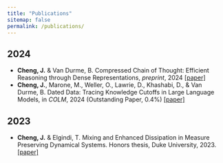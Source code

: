 ```yaml
---
title: "Publications"
sitemap: false
permalink: /publications/
---
```


2024
---
- __Cheng, J.__ & Van Durme, B. Compressed Chain of Thought: Efficient Reasoning through Dense Representations, *preprint*, 2024 [[paper]](https://arxiv.org/abs/2412.13171)
- __Cheng, J.__, Marone, M., Weller, O., Lawrie, D., Khashabi, D., & Van Durme, B. Dated Data: Tracing Knowledge Cutoffs in Large Language Models, in *COLM*, 2024 (Outstanding Paper, 0.4%) [[paper]](https://arxiv.org/pdf/2403.12958)

2023
---
- __Cheng, J.__ & Elgindi, T. Mixing and Enhanced Dissipation in Measure Preserving Dynamical Systems. Honors thesis, Duke University, 2023. [[paper]](https://hdl.handle.net/10161/31322)

